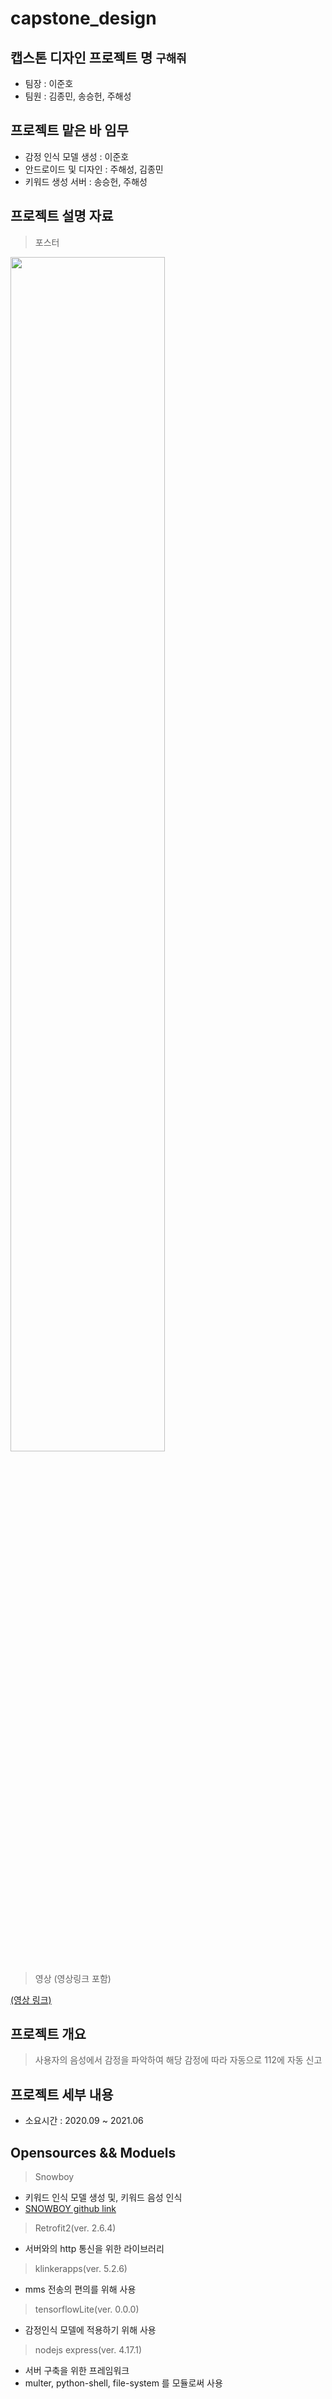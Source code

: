 # capstone_design

## 캡스톤 디자인 프로젝트 명 `구해줘`
- 팀장 : 이준호
- 팀원 : 김종민, 송승헌, 주해성

## 프로젝트 맡은 바 임무
- 감정 인식 모델 생성 : 이준호
- 안드로이드 및 디자인 : 주해성, 김종민
- 키워드 생성 서버 : 송승헌, 주해성

## 프로젝트 설명 자료

> 포스터

<img width="70%" src="https://user-images.githubusercontent.com/57201026/120099700-e7410880-c177-11eb-97ff-f1c050a6f090.png"/>

> 영상 (영상링크 포함)

[(영상 링크)](https://youtu.be/A54pXhQqja0)

## 프로젝트 개요
> 사용자의 음성에서 감정을 파악하여 해당 감정에 따라 자동으로 112에 자동 신고

## 프로젝트 세부 내용
- 소요시간 : 2020.09 ~ 2021.06

## Opensources && Moduels

> Snowboy
- 키워드 인식 모델 생성 및, 키워드 음성 인식
- [SNOWBOY github link](https://github.com/Kitt-AI/snowboy)


> Retrofit2(ver. 2.6.4)
- 서버와의 http 통신을 위한 라이브러리


> klinkerapps(ver. 5.2.6)
- mms 전송의 편의를 위해 사용


> tensorflowLite(ver. 0.0.0)
- 감정인식 모델에 적용하기 위해 사용


> nodejs express(ver. 4.17.1)
- 서버 구축을 위한 프레임워크
- multer, python-shell, file-system 를 모듈로써 사용
